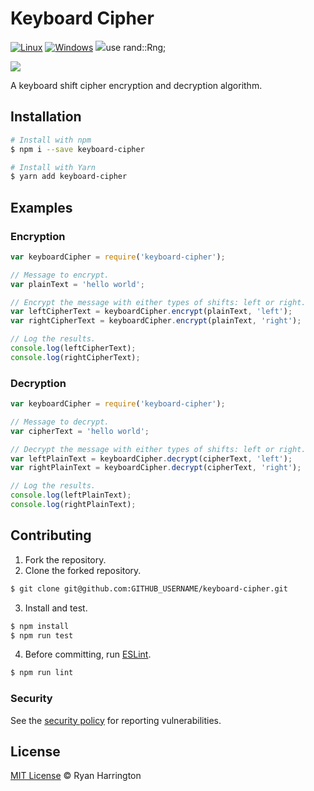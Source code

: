 # Keyboard Cipher
[![Linux](https://github.com/sh34/keyboard-cipher/actions/workflows/linux.yml/badge.svg)](https://github.com/sh34/keyboard-cipher/actions/workflows/linux.yml)
[![Windows](https://github.com/sh34/keyboard-cipher/actions/workflows/windows.yml/badge.svg)](https://github.com/sh34/keyboard-cipher/actions/workflows/windows.yml)
![](https://img.shields.io/npm/dt/keyboard-cipher)use rand::Rng;

![](https://img.shields.io/github/languages/code-size/LeSirH/keyboard-cipher?label=Size)

A keyboard shift cipher encryption and decryption algorithm.

## Installation
```bash
# Install with npm
$ npm i --save keyboard-cipher 

# Install with Yarn
$ yarn add keyboard-cipher
```

## Examples

### Encryption
```js
var keyboardCipher = require('keyboard-cipher');

// Message to encrypt.
var plainText = 'hello world';

// Encrypt the message with either types of shifts: left or right.
var leftCipherText = keyboardCipher.encrypt(plainText, 'left');
var rightCipherText = keyboardCipher.encrypt(plainText, 'right');

// Log the results.
console.log(leftCipherText);
console.log(rightCipherText);
```

### Decryption
```js
var keyboardCipher = require('keyboard-cipher');

// Message to decrypt.
var cipherText = 'hello world';

// Decrypt the message with either types of shifts: left or right.
var leftPlainText = keyboardCipher.decrypt(cipherText, 'left');
var rightPlainText = keyboardCipher.decrypt(cipherText, 'right');

// Log the results.
console.log(leftPlainText);
console.log(rightPlainText);
```

## Contributing
1. Fork the repository.
2. Clone the forked repository.
```bash
$ git clone git@github.com:GITHUB_USERNAME/keyboard-cipher.git
```
3. Install and test.
```bash
$ npm install
$ npm run test
```
4. Before committing, run [ESLint](https://eslint.org/).
```bash
$ npm run lint
```

### Security
See the [security policy](/SECURITY.md) for reporting vulnerabilities.

## License
[MIT License](/LICENSE) :copyright: Ryan Harrington
